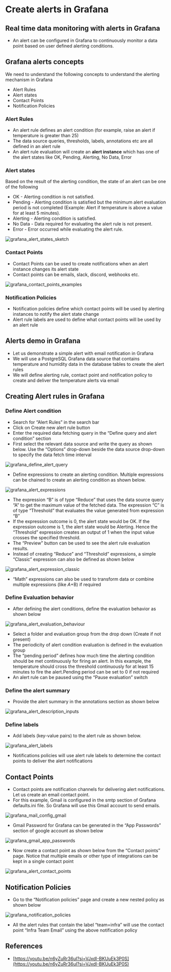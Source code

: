 # Create alerts in Grafana

## Real time data monitoring with alerts in Grafana

-   An alert can be configured in Grafana to continuously monitor a data point based on user defined alerting conditions.

## Grafana alerts concepts

We need to understand the following concepts to understand the alerting mechanism in Grafana

-   Alert Rules
-   Alert states
-   Contact Points
-   Notification Policies

### Alert Rules

-   An alert rule defines an alert condition (for example, raise an alert if temperature is greater than 25)
-   The data source queries, thresholds, labels, annotations etc are all defined in an alert rule
-   An alert rule evaluation will create an **alert instance** which has one of the alert states like OK, Pending, Alerting, No Data, Error

### Alert states

Based on the result of the alerting condition, the state of an alert can be one of the following

-   OK - Alerting condition is not satisfied.
-   Pending - Alerting condition is satisfied but the minimum alert evaluation period is not completed (Example: Alert if temperature is above a value for at least 5 minutes).
-   Alerting - Alerting condition is satisfied.
-   No Data - Data required for evaluating the alert rule is not present.
-   Error - Error occurred while evaluating the alert rule.

![grafana_alert_states_sketch](https://github.com/nagasudhirpulla/taming_python/blob/master/blog/skills/assets/img/grafana_alert_states_sketch.png?raw=true)

### Contact Points

-   Contact Points can be used to create notifications when an alert instance changes its alert state
-   Contact points can be emails, slack, discord, webhooks etc.

![grafana_contact_points_examples](https://github.com/nagasudhirpulla/taming_python/blob/master/blog/skills/assets/img/v.png?raw=true)

### Notification Policies

-   Notification policies define which contact points will be used by alerting instances to notify the alert state change
-   Alert rule labels are used to define what contact points will be used by an alert rule

## Alerts demo in Grafana

-   Let us demonstrate a simple alert with email notification in Grafana
-   We will use a PostgreSQL Grafana data source that contains temperature and humidity data in the database tables to create the alert rules
-   We will define alerting rule, contact point and notification policy to create and deliver the temperature alerts via email

## Creating Alert rules in Grafana

### Define Alert condition

-   Search for “Alert Rules” in the search bar
-   Click on Create new alert rule button
-   Enter the required data fetching query in the “Define query and alert condition” section
-   First select the relevant data source and write the query as shown below. Use the “Options” drop-down beside the data source drop-down to specify the data fetch time interval

![grafana_define_alert_query](https://github.com/nagasudhirpulla/taming_python/blob/master/blog/skills/assets/img/grafana_define_alert_query.png?raw=true)

-   Define expressions to create an alerting condition. Multiple expressions can be chained to create an alerting condition as shown below.

![grafana_alert_expressions](https://github.com/nagasudhirpulla/taming_python/blob/master/blog/skills/assets/img/grafana_alert_expressions.png?raw=true)

-   The expression “B” is of type “Reduce” that uses the data source query “A” to get the maximum value of the fetched data. The expression “C” is of type “Threshold” that evaluates the value generated from expression “B”
-   If the expression outcome is 0, the alert state would be OK. If the expression outcome is 1, the alert state would be Alerting. Hence the “Threshold” expression creates an output of 1 when the input value crosses the specified threshold.
-   The “Preview” button can be used to see the alert rule evaluation results.
-   Instead of creating “Reduce” and “Threshold” expressions, a simple “Classic” expression can also be defined as shown below

![grafana_alert_expression_classic](https://github.com/nagasudhirpulla/taming_python/blob/master/blog/skills/assets/img/grafana_alert_expression_classic.png?raw=true)

-   “Math” expressions can also be used to transform data or combine multiple expressions (like $A+$B) if required

### Define Evaluation behavior

-   After defining the alert conditions, define the evaluation behavior as shown below

![grafana_alert_evaluation_behaviour](https://github.com/nagasudhirpulla/taming_python/blob/master/blog/skills/assets/img/grafana_alert_evaluation_behaviour.png?raw=true)

-   Select a folder and evaluation group from the drop down (Create if not present)
-   The periodicity of alert condition evaluation is defined in the evaluation group
-   The “pending period” defines how much time the alerting condition should be met continuously for firing an alert. In this example, the temperature should cross the threshold continuously for at least 15 minutes to fire the alert.Pending period can be set to 0 if not required
-   An alert rule can be paused using the “Pause evaluation” switch

### Define the alert summary

-   Provide the alert summary in the annotations section as shown below

![grafana_alert_description_inputs](https://github.com/nagasudhirpulla/taming_python/blob/master/blog/skills/assets/img/grafana_alert_description_inputs.png?raw=true)

### Define labels

-   Add labels (key-value pairs) to the alert rule as shown below.

![grafana_alert_labels](https://github.com/nagasudhirpulla/taming_python/blob/master/blog/skills/assets/img/grafana_alert_labels.png?raw=true)

-   Notifications policies will use alert rule labels to determine the contact points to deliver the alert notifications

## Contact Points

-   Contact points are notification channels for delivering alert notifications. Let us create an email contact point.
-   For this example, Gmail is configured in the smtp section of Grafana defaults.ini file. So Grafana will use this Gmail account to send emails.

![grafana_mail_config_gmail](https://github.com/nagasudhirpulla/taming_python/blob/master/blog/skills/assets/img/grafana_mail_config_gmail.png?raw=true)

-   Gmail Password for Grafana can be generated in the “App Passwords” section of google account as shown below

![grafana_gmail_app_passwords](https://github.com/nagasudhirpulla/taming_python/blob/master/blog/skills/assets/img/grafana_gmail_app_passwords.png?raw=true)

-   Now create a contact point as shown below from the “Contact points” page. Notice that multiple emails or other type of integrations can be kept in a single contact point

![grafana_alert_contact_points](https://github.com/nagasudhirpulla/taming_python/blob/master/blog/skills/assets/img/grafana_alert_contact_points.png?raw=true)

## Notification Policies

-   Go to the “Notification policies” page and create a new nested policy as shown below

![grafana_notification_policies](https://github.com/nagasudhirpulla/taming_python/blob/master/blog/skills/assets/img/grafana_notification_policies.png?raw=true)

-   All the alert rules that contain the label “team=infra” will use the contact point “Infra Team Email” using the above notification policy

## References

-   [https://youtu.be/n6yZuRr36uI?si=VJxdI-BKUuEk3P0S](https://youtu.be/n6yZuRr36uI?si=VJxdI-BKUuEk3P0S)

<!--stackedit_data:
eyJoaXN0b3J5IjpbLTExNjA2MzkwMDEsLTEwMjYzNDI2NTZdfQ
==
-->